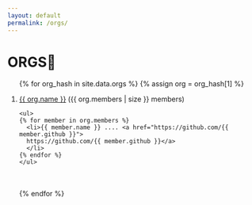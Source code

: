 ```yaml
---
layout: default
permalink: /orgs/
---
```

<h1>ORGS🐴</h1>

<ol>

{% for org_hash in site.data.orgs %}
  {% assign org = org_hash[1] %}
    <li>
      <a href="https://github.com/{{ org.username }}">{{ org.name }}</a>
      ({{ org.members | size }} members)
    </li>

    <ul>
    {% for member in org.members %}
      <li>{{ member.name }} .... <a href="https://github.com/{{ member.github }}">
      https://github.com/{{ member.github }}</a>
      </li>
    {% endfor %}
    </ul>

  <br><br>
{% endfor %}

</ol>
